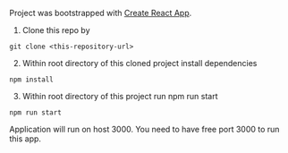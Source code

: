 Project was bootstrapped with [Create React App](https://github.com/facebook/create-react-app).

1. Clone this repo by

```
git clone <this-repository-url>
```

2. Within root directory of this cloned project install dependencies

```
npm install
```

3. Within root directory of this project run npm run start

```
npm run start
```

Application will run on host 3000. You need to have free port 3000 to run this app.
